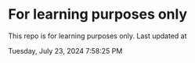 # For learning purposes only
This repo is for learning purposes only.
Last updated at

Tuesday, July 23, 2024 7:58:25 PM

